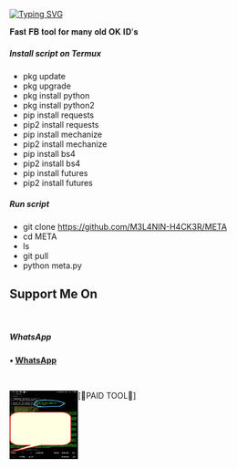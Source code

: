 [![Typing SVG](https://readme-typing-svg.herokuapp.com?color=D90000&lines=WELCOME+TO+MELANIN's+FB+TOOL)](https://git.io/typing-svg)



𝐅𝐚𝐬𝐭 𝐅𝐁 𝐭𝐨𝐨𝐥 𝐟𝐨𝐫 𝐦𝐚𝐧𝐲 𝐨𝐥𝐝 𝐎𝐊 𝐈𝐃'𝐬



##### Install script on Termux
* pkg update
* pkg upgrade
* pkg install python
* pkg install python2
* pip install requests
* pip2 install requests
* pip install mechanize
* pip2 install mechanize
* pip install bs4
* pip2 install bs4
* pip install futures
* pip2 install futures

##### Run script
* git clone https://github.com/M3L4NIN-H4CK3R/META
* cd META
* ls
* git pull
* python meta.py




 ## Support Me On

</br>

##### WhatsApp

<b>• [WhatsApp](https://api.whatsapp.com/send?phone=+2349060816396text=Melanin)</b>

<br>

 [🔐PAID TOOL🔐]
<img src="https://github.com/M3L4NIN-H4CK3R/META/blob/main/IMG-20220614-WA0140.jpg" width="120" height="120" align="left">
<center>
